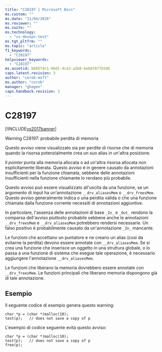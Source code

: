 ```yaml
---
title: "C28197 | Microsoft Docs"
ms.custom: ""
ms.date: "11/04/2016"
ms.reviewer: ""
ms.suite: ""
ms.technology: 
  - "vs-devops-test"
ms.tgt_pltfrm: ""
ms.topic: "article"
f1_keywords: 
  - "C28197"
helpviewer_keywords: 
  - "C28197"
ms.assetid: b685f4c1-9bd1-4ca3-a2b6-6eb87877b5db
caps.latest.revision: 3
author: "corob-msft"
ms.author: "corob"
manager: "ghogen"
caps.handback.revision: 3
---
```

# C28197
[!INCLUDE[vs2017banner](../code-quality/includes/vs2017banner.md)]

Warning C28197: probabile perdita di memoria  
  
 Questo avviso viene visualizzato sia per perdite di risorse che di memoria quando la risorsa potenzialmente crea un suo alias in un'altra posizione.  
  
 Il *pointer* punta alla memoria allocata o ad un'altra risorsa allocata non esplicitamente liberata.  Questo avviso è in genere causato da annotazioni insufficienti per la funzione chiamata, sebbene delle annotazioni insufficienti nella funzione chiamante lo rendano più probabile.  
  
 Questo avviso può essere visualizzato all'uscita da una funzione, se un argomento di input ha un'annotazione `__drv_aliasesMem` o `__drv_freesMem`.  Questo avviso generalmente indica o una perdita valida o che una funzione chiamata dalla funzione corrente necessiti di annotazioni aggiuntive.  
  
 In particolare, l'assenza delle annotazioni di base `_In_` e `_Out_` rendono la comparsa dell'avviso piuttosto probabile sebbene anche le annotazioni `__drv_freesMem` e `__drv_aliasesMem` potrebbero rendersi necessarie.  Un falso positivo è probabilmente causato da un'annotazione `_In_` mancante.  
  
 Le funzioni che accettano un puntatore e ne creano un alias \(così da evitarne la perdita\) devono essere annotate con `__drv_aliasesMem`.  Se si crea una funzione che inserisce un oggetto in una struttura globale, o lo passa a una funzione di sistema che esegue tale operazione, è necessario aggiungere l'annotazione `__drv_aliasesMem`.  
  
 Le funzioni che liberano la memoria dovrebbero essere annotate con `__drv_freesMem`.  Le funzioni principali che liberano memoria dispongono già di tale annotazione.  
  
## Esempio  
 Il seguente codice di esempio genera questo warning:  
  
```  
char *p = (char *)malloc(10);  
test(p);   // does not save a copy of p  
```  
  
 L'esempio di codice seguente evita questo avviso:  
  
```  
char *p = (char *)malloc(10);  
test(p);   // does not save a copy of p  
free(p);  
```